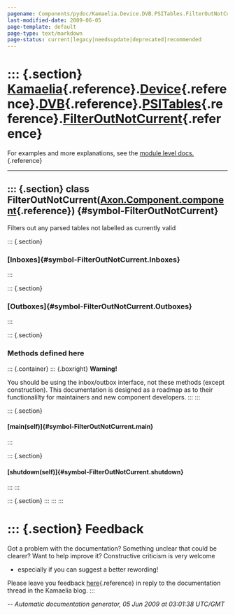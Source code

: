 ```yaml
---
pagename: Components/pydoc/Kamaelia.Device.DVB.PSITables.FilterOutNotCurrent
last-modified-date: 2009-06-05
page-template: default
page-type: text/markdown
page-status: current|legacy|needsupdate|deprecated|recommended
---
```

::: {.section}
[Kamaelia](/Components/pydoc/Kamaelia.html){.reference}.[Device](/Components/pydoc/Kamaelia.Device.html){.reference}.[DVB](/Components/pydoc/Kamaelia.Device.DVB.html){.reference}.[PSITables](/Components/pydoc/Kamaelia.Device.DVB.PSITables.html){.reference}.[FilterOutNotCurrent](/Components/pydoc/Kamaelia.Device.DVB.PSITables.FilterOutNotCurrent.html){.reference}
============================================================================================================================================================================================================================================================================================================================================================================

For examples and more explanations, see the [module level
docs.](/Components/pydoc/Kamaelia.Device.DVB.PSITables.html){.reference}

------------------------------------------------------------------------

::: {.section}
class FilterOutNotCurrent([Axon.Component.component](/Docs/Axon/Axon.Component.component.html){.reference}) {#symbol-FilterOutNotCurrent}
-----------------------------------------------------------------------------------------------------------

Filters out any parsed tables not labelled as currently valid

::: {.section}
### [Inboxes]{#symbol-FilterOutNotCurrent.Inboxes}
:::

::: {.section}
### [Outboxes]{#symbol-FilterOutNotCurrent.Outboxes}
:::

::: {.section}
### Methods defined here

::: {.container}
::: {.boxright}
**Warning!**

You should be using the inbox/outbox interface, not these methods
(except construction). This documentation is designed as a roadmap as to
their functionalilty for maintainers and new component developers.
:::
:::

::: {.section}
#### [main(self)]{#symbol-FilterOutNotCurrent.main}
:::

::: {.section}
#### [shutdown(self)]{#symbol-FilterOutNotCurrent.shutdown}
:::
:::

::: {.section}
:::
:::
:::

::: {.section}
Feedback
========

Got a problem with the documentation? Something unclear that could be
clearer? Want to help improve it? Constructive criticism is very welcome
- especially if you can suggest a better rewording!

Please leave you feedback
[here](../../../cgi-bin/blog/blog.cgi?rm=viewpost&nodeid=1142023701){.reference}
in reply to the documentation thread in the Kamaelia blog.
:::

*\-- Automatic documentation generator, 05 Jun 2009 at 03:01:38 UTC/GMT*
